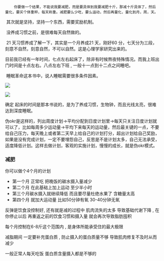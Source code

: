 		你要做一个结果，不能说我要减肥，而是要具体到我要减肥十斤，那减十斤具体了，然后量化，要买个体重秤，每天称重。减肥要么少吃，要么运动，然后再量化，量化到月，周，天。

​		其次就是坚持，坚持一个东西，需要奖励机制。

​		没养成习惯之前，是很难每天自然做的。

​		21 天习惯养成了解一下，其实是一个月养成21 天，刚好60 分，七天分为三段，刻意不自然，刻意自然，不可以自然。这是心理学家研究出来的。

​		目前我已经有一年时间，七点左右起床了，除非有时候熬夜特殊情况。而我上班出门时间是十点左右。八点左右下班 , 一般十一点到十二点之间睡吧。

​		睡眠革命这本书中，说人睡眠需要很多条件因素。

![](C:\Users\admin\Desktop\DJBook\DJBook\img\睡觉.png)

![](C:\Users\admin\Desktop\DJGitBook\img\睡觉.png)

确定 起床的时间是那本书说的，是为了养成习惯，生物钟，而且光线太亮，很难达到深度睡眠。

伪okr是这样的，列出周度计划->平均分配到日度计划里->每天只关注日度计划就可以了，比如每周多少运动量->平均下来每天的运动量，然后最关键的一点，不要给自己压力，每天晚上或者第二天早上给自己的计划打分，超出计划给自己奖励，如果是没有完成计划，一定不要埋怨自己，反思是不是计划太多，自己无法承受，适度降低计划。这样去做计划，客观的实施计划，慢慢的成长，就是伪okr模式。







### 减肥

你可以做个4个月的计划

+ 第一个月 正常吃 把晚饭的碳水摄入量减少
+ 第二个月 在此基础上加上运动  至少半小时
+ 第三个月碳水摄入就继续降低  而且要尽量杜绝水果了 含糖量太高
+ 第四个月 就加大运动量 比如50分钟有氧  30-40分钟无氧

反弹是饮食没控制好, 还有就是减的过程中 肌肉流失的太多 导致基础代谢下降 , 在你停止以后 再重返之前的饮食习惯和摄入量 就会再次导致脂肪囤积

每个月控制在6-8斤这个范围内 , 是身体所能承受住的最大极限

减脂期间 一定要补充蛋白质 ,  防止摄入的蛋白质量不够 导致肌肉修复不及时从而减少

一般正常人每天吃饭 蛋白质含量摄入都是不够的